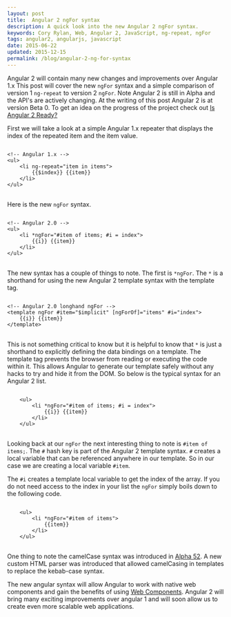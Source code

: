 ```yaml
---
layout: post
title:  Angular 2 ngFor syntax
description: A quick look into the new Angular 2 ngFor syntax.
keywords: Cory Rylan, Web, Angular 2, JavaScript, ng-repeat, ngFor
tags: angular2, angularjs, javascript
date: 2015-06-22
updated: 2015-12-15
permalink: /blog/angular-2-ng-for-syntax
---
```


Angular 2 will contain many new changes and improvements over Angular 1.x This post will cover the new `ngFor`
syntax and a simple comparison of version 1 `ng-repeat` to version 2 `ngFor`. Note Angular 2 is still in Alpha and the API's are actively changing.
At the writing of this post Angular 2 is at version Beta 0. To get an idea on the progress of the project check
out <a href="http://splintercode.github.io/is-angular-2-ready/" target="_blank">Is Angular 2 Ready?</a>

First we will take a look at a simple Angular 1.x repeater that displays the index of the repeated item and the item value.

<pre class="language-markup">
<code>
&lt;!-- Angular 1.x --&gt;
&lt;ul&gt;
    &lt;li ng-repeat=&quot;item in items&quot;&gt;
        {{$index}} {{item}}
    &lt;/li&gt;
&lt;/ul&gt;
</code>
</pre>

Here is the new `ngFor` syntax.

<pre class="language-markup">
<code>
&lt;!-- Angular 2.0 --&gt;
&lt;ul&gt;
    &lt;li *ngFor=&quot;#item of items; #i = index&quot;&gt;
        {{i}} {{item}}
    &lt;/li&gt;
&lt;/ul&gt;
</code>
</pre>

The new syntax has a couple of things to note. The first is `*ngFor`. The `*` is a shorthand for
using the new Angular 2 template syntax with the template tag.

<pre class="language-markup">
<code>
&lt;!-- Angular 2.0 longhand ngFor --&gt;
&lt;template ngFor #item=&quot;$implicit&quot; [ngForOf]=&quot;items&quot; #i=&quot;index&quot;&gt;
    {{i}} {{item}}
&lt;/template&gt;
</code>
</pre>

This is not something critical to know but it is helpful to know that `*` is just a shorthand to explicitly defining the data bindings on a template.
The template tag prevents the browser from reading or executing the code within it.
This allows Angular to generate our template safely without any hacks to try and hide it from the DOM.
So below is the typical syntax for an Angular 2 list.

<pre class="language-markup">
<code>
    &lt;ul&gt;
        &lt;li *ngFor=&quot;#item of items; #i = index&quot;&gt;
            {{i}} {{item}}
        &lt;/li&gt;
    &lt;/ul&gt;
</code>
</pre>

Looking back at our `ngFor` the next interesting thing to note is `#item of items;`. The `#`
hash key is part of the Angular 2 template syntax. `#` creates a local variable that can be referenced anywhere in our template.
So in our case we are creating a local variable `#item`.

The `#i` creates a template local variable to get the index of the array. If you do not need access to the index in your list
the `ngFor` simply boils down to the following code.

<pre class="language-markup">
<code>
    &lt;ul&gt;
        &lt;li *ngFor=&quot;#item of items&quot;&gt;
            {{item}}
        &lt;/li&gt;
    &lt;/ul&gt;
</code>
</pre>

One thing to note the camelCase syntax was introduced in <a href="https://github.com/angular/angular/blob/master/modules/angular2/docs/migration/kebab-case.md" target="_blank">Alpha 52</a>.
A new custom HTML parser was introduced that allowed camelCasing in templates to replace the kebab-case syntax.

The new angular syntax will allow Angular to work with native web components and gain the
benefits of using <a href="http://coryrylan.com/blog/introduction-to-web-components">Web Components</a>.
Angular 2 will bring many exciting improvements over angular 1 and will soon allow us to create even more scalable web applications.